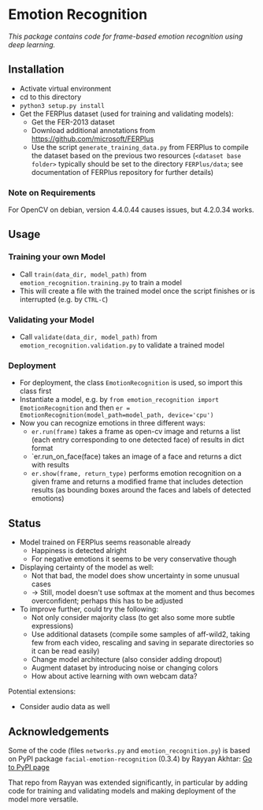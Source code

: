 # Emotion Recognition

_This package contains code for frame-based emotion recognition using deep learning._


## Installation

- Activate virtual environment
- cd to this directory
- `python3 setup.py install`
- Get the FERPlus dataset (used for training and validating models):
    - Get the FER-2013 dataset
    - Download additional annotations from https://github.com/microsoft/FERPlus
    - Use the script `generate_training_data.py` from FERPlus to compile the dataset based on the previous two resources
        (`<dataset base folder>` typically should be set to the directory `FERPlus/data`;
         see documentation of FERPlus repository for further details)


### Note on Requirements

For OpenCV on debian, version 4.4.0.44 causes issues, but 4.2.0.34 works.



## Usage

### Training your own Model

- Call `train(data_dir, model_path)` from `emotion_recognition.training.py` to train a model
- This will create a file with the trained model once the script finishes or is interrupted (e.g. by `CTRL-C`)


### Validating your Model

- Call `validate(data_dir, model_path)` from `emotion_recognition.validation.py` to validate a trained model


### Deployment

- For deployment, the class `EmotionRecognition` is used, so import this class first
- Instantiate a model, e.g. by `from emotion_recognition import EmotionRecognition` and then `er = EmotionRecognition(model_path=model_path, device='cpu')`
- Now you can recognize emotions in three different ways:
    - `er.run(frame)` takes a frame as open-cv image and returns a list (each entry corresponding to one detected face) of results in dict format
    - `er.run_on_face(face) takes an image of a face and returns a dict with results
    - `er.show(frame, return_type)` performs emotion recognition on a given frame and returns a modified frame that includes detection results (as bounding boxes around the faces and labels of detected emotions)


## Status

- Model trained on FERPlus seems reasonable already
    - Happiness is detected alright
    - For negative emotions it seems to be very conservative though
- Displaying certainty of the model as well:
    - Not that bad, the model does show uncertainty in some unusual cases
    - -> Still, model doesn't use softmax at the moment and thus becomes overconfident; perhaps this has to be adjusted
- To improve further, could try the following:
    - Not only consider majority class (to get also some more subtle expressions)
    - Use additional datasets (compile some samples of aff-wild2, taking few from each video, rescaling and saving in separate directories so it can be read easily)
    - Change model architecture (also consider adding dropout)
    - Augment dataset by introducing noise or changing colors
    - How about active learning with own webcam data?

Potential extensions:

- Consider audio data as well


## Acknowledgements

Some of the code (files `networks.py` and `emotion_recognition.py`) is based on PyPI package `facial-emotion-recognition` (0.3.4) by Rayyan Akhtar: [Go to PyPI page](https://pypi.org/project/facial-emotion-recognition/)

That repo from Rayyan was extended significantly, in particular by adding code for training and validating models and making deployment of the model more versatile.
